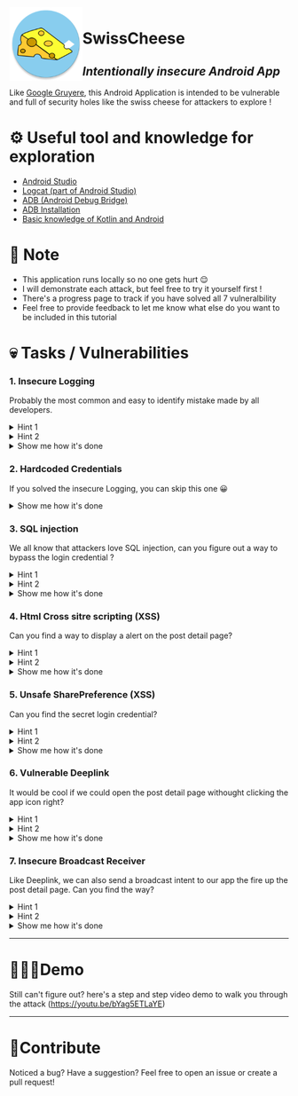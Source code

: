 <img align="left" width="132" height="132" src="app/src/main/res/mipmap-xxxhdpi/ic_launcher_cheese_round.png">

# SwissCheese
## _Intentionally insecure Android App_

Like [Google Gruyere](https://google-gruyere.appspot.com/#0__gruyere), this Android Application is intended to be vulnerable and full of security holes like the swiss cheese for attackers to explore !

# ⚙️  Useful tool and knowledge for exploration
- [Android Studio](https://developer.android.com/studio/?gclsrc=aw.ds&gclid=CjwKCAiA1aiMBhAUEiwACw25Mdq_m6rZmh9HXFZsOFTy3FqE6lJmqGxSTQJ0u8CRw9ucsf34vocjUBoCnsoQAvD_BwE)
- [Logcat (part of Android Studio)](https://developer.android.com/studio/command-line/logcat)
- [ADB (Android Debug Bridge)](https://developer.android.com/studio/command-line/adb)
- [ADB Installation](https://www.xda-developers.com/install-adb-windows-macos-linux/#adbsetupmacos)
- [Basic knowledge of Kotlin and Android](https://developer.android.com/quality?gclsrc=aw.ds&gclid=CjwKCAiA1aiMBhAUEiwACw25MaY1otf3Lm_UWfOuoUo_RTSdWYAUQp_Yuf5ZgSaknfHu9aaHcHV6SRoCXv4QAvD_BwE)

# 📌 Note
* This application runs locally so no one gets hurt :relieved:
* I will demonstrate each attack, but feel free to try it yourself first !
* There's a progress page to track if you have solved all 7 vulneralbility
* Feel free to provide feedback to let me know what else do you want to be included in this tutorial

# 💀  Tasks / Vulnerabilities

### 1. Insecure Logging
Probably the most common and easy to identify mistake made by all developers.

<details>
<summary>Hint 1</summary>
<br>
logcat can be a great helper 🐱
<br><br>
</details>

<details>
<summary>Hint 2</summary>
<br>
Check out the login page log and see if there's something there
<br><br>
</details>

<details>
<summary>Show me how it's done</summary>
  <br>
 <li>openup Android Studio</li>
 <li>Connect your simulator/phone to your computer and in developer mode</li>
 <li>Checkout the Login page of the application</li> 
 <li>Notice there's a piece of log that says <code>com.chang.jonathan.swisscheese D/LoginActivity: its not secretUsername and secretPassword </code></li>
 <li>Typed the secretUsernamd and SecretPassword to the login page</li> 
  <br><br>
</details>

### 2. Hardcoded Credentials
If you solved the insecure Logging, you can skip this one 😀
<details>
<summary>Show me how it's done</summary>
<br>
Checkout the Insecure Logging part!
<br><br>
</details>

### 3. SQL injection
We all know that attackers love SQL injection, can you figure out a way to bypass the login credential ?
<details>
<summary>Hint 1</summary>
<br>
The app runs a SQlite data base
<br><br>
</details>

<details>
<summary>Hint 2</summary>
<br>
if you choose the correct injection code, you don't even have to type the password !!!
<br><br>
</details>

<details>
<summary>Show me how it's done</summary>
  <br>

 <p>Feel free to use the magic code<code>admin' or 1=1--</code>. 🧙‍♂️</p>
</details>


### 4. Html Cross sitre scripting (XSS)
Can you find a way to display a alert on the post detail page?
<details>
<summary>Hint 1</summary>
<br>
The post detail page content display the post by html
<br>
</details>

<details>
<summary>Hint 2</summary>
<br>
Once login, you can click the + sign on top right corner to add your own post
<br>
</details>

<details>
<summary>Show me how it's done</summary>
  <br>
 <li>Login to the app</li>
 <li>Click on the + sign on top right corner</li>
 <li>Enter the malicious html code in the content part</li> 
 <li>Code could look like this<code>< a href="http://foo.com/login.php?username=%22+%2F%3E%3Cscript%3Ealert%28%27XSS%21%27%29%3B%3C%2Fscript%3E">Click here for free money!</a > </code></li>
 <li>View the post you just entered</li> 
  <br><br>
</details>

### 5. Unsafe SharePreference (XSS)
Can you find the secret login credential?
<details>
<summary>Hint 1</summary>
<br>
You can view the sharedpreference folder from ADB
<br>
</details>

<details>
<summary>Hint 2</summary>
<br>
The sharepreference folder is at <code>/data/data/com.chang.jonathan.swisscheese/shared_prefs</code>
<br>
</details>

<details>
<summary>Show me how it's done</summary>
  <br>
 <li>Fired up adb</li>
 <li>enter <code>./adb shell</code> to view the phone folders, you will see the <code>#</code> sign poped up</li>
 <li>enter <code>cd /data/data/com.chang.jonathan.swisscheese/shared_prefs </code> to visit the sharedpreference folder of the app</li>
 <li>To view the secretCode.xml enter <code>cat secretCode.xml</code></li> 
 <li>wala 💥, you found the secret login credential </li> 
  <br><br>
</details>

### 6. Vulnerable Deeplink
It would be cool if we could open the post detail page withought clicking the app icon right?

<details>
<summary>Hint 1</summary>
<br>
If there were a web version of the application, the url would be something like this "http://www.swisscheese.com/swiss?t=hi\&c=YourHacked"
<br>
</details>

<details>
<summary>Hint 2</summary>
<br>
ADB could send an intent to any app if the format is right, check out the </code>AndroidManifest.xml</code> file and see if you can find the right format
<br>
</details>
<details>
<summary>Show me how it's done</summary>
 <li>There are 2 ways to do this. You can write a seperated "attacker" application or simulate the attack by ADB. </li>
 <li>Fire up the adb </li>
<li>enter <code>./adb shell am start -d "http://www.swisscheese.com/swiss?t=hi\&c=YourHacked" </code> to send the intent</li>
  <li>by looling at the url you can see that you can enter the malicious code by changing the <code>c=XXX</code> part</li>
</details>


### 7. Insecure Broadcast Receiver
Like Deeplink, we can also send a broadcast intent to our app the fire up the post detail page. Can you find the way?

<details>
<summary>Hint 1</summary>
<br>
<code>AndroidManifest.xml</code> is a great place to start
<br>
</details>

<details>
<summary>Hint 2</summary>
<br>
ADB can also send a intent to the receiver. See if there's any receiver in the </code>AndroidManifest.xml</code> file.
<br>
</details>

<details>
<summary>Show me how it's done</summary>
 <li>Like the deeplink, there are 2 ways to do this. You can write a seperated "attacker" application or simulate the attack by ADB. </li>
 <li>Fire up the adb </li>
  <li>enter <code>./adb shell am start -n com.chang.jonathan.swisscheese/.MainActivity</code> to find the registered intent</li>
 <li>enter <code>./adb shell am broadcast -a com.chang.jonathan.swisscheese.CUSTOME_INTENT --es content "YourHacked"</code> to send the intent</li>
 <li>by looling at the url you can see that you can enter the malicious code by changing the <code>--es content "YourHacked"</code> part</li>
</details>


---
# 💁🏽‍♂️Demo
Still can't figure out? here's a step and step video demo to walk you through the attack (https://youtu.be/bYag5ETLaYE)

---
# 🙈Contribute

Noticed a bug? Have a suggestion? Feel free to open an issue or create a pull request!



